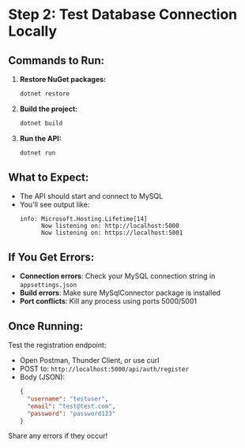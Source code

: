 # Step 2: Test Database Connection Locally

## Commands to Run:

1. **Restore NuGet packages:**
   ```bash
   dotnet restore
   ```

2. **Build the project:**
   ```bash
   dotnet build
   ```

3. **Run the API:**
   ```bash
   dotnet run
   ```

## What to Expect:

- The API should start and connect to MySQL
- You'll see output like:
  ```
  info: Microsoft.Hosting.Lifetime[14]
        Now listening on: http://localhost:5000
        Now listening on: https://localhost:5001
  ```

## If You Get Errors:

- **Connection errors**: Check your MySQL connection string in `appsettings.json`
- **Build errors**: Make sure MySqlConnector package is installed
- **Port conflicts**: Kill any process using ports 5000/5001

## Once Running:

Test the registration endpoint:
- Open Postman, Thunder Client, or use curl
- POST to: `http://localhost:5000/api/auth/register`
- Body (JSON):
  ```json
  {
    "username": "testuser",
    "email": "test@test.com",
    "password": "password123"
  }
  ```

Share any errors if they occur!

